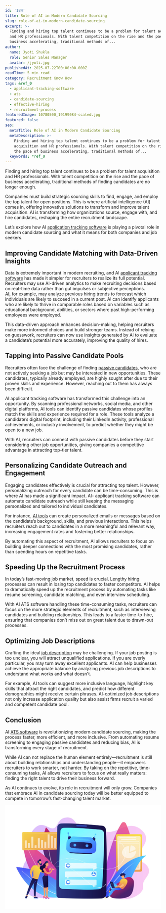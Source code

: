 ```yaml
---
id: '184'
title: Role of AI in Modern Candidate Sourcing
slug: role-of-ai-in-modern-candidate-sourcing
excerpt: >-
  Finding and hiring top talent continues to be a problem for talent acquisition
  and HR professionals. With talent competition on the rise and the pace of
  business accelerating, traditional methods of...
author:
  name: Jyoti Shukla
  role: Senior Sales Manager
  avatar: /jyoti.jpg
publishedAt: 2025-07-22T00:00:00.000Z
readTime: 5 min read
category: Recruitment Know How
tags: &ref_0
  - applicant-tracking-software
  - ats
  - candidate-sourcing
  - effective-hiring
  - recruitment-process
featuredImage: 10780500_19199084-scaled.jpg
featured: false
seo:
  metaTitle: Role of AI in Modern Candidate Sourcing
  metaDescription: >-
    Finding and hiring top talent continues to be a problem for talent
    acquisition and HR professionals. With talent competition on the rise and
    the pace of business accelerating, traditional methods of...
  keywords: *ref_0
---
```


Finding and hiring top talent continues to be a problem for talent acquisition and HR professionals. With talent competition on the rise and the pace of business accelerating, traditional methods of finding candidates are no longer enough.

Companies must build strategic sourcing skills to find, engage, and employ the top talent for open positions. This is where artificial intelligence (AI) comes in, offering innovative solutions to transform and improve talent acquisition. AI is transforming how organizations source, engage with, and hire candidates, reshaping the entire recruitment landscape.

Let’s explore how AI [application tracking software](https://www.thetalentpool.ai/applicant-tracking-software) is playing a pivotal role in modern candidate sourcing and what it means for both companies and job seekers.

## **Improving Candidate Matching with Data-Driven Insights**

Data is extremely important in modern recruiting, and AI [applicant tracking software](https://www.thetalentpool.ai/blogs/impact-of-applicant-tracking-software-on-recruitment-efficiency) has made it simpler for recruiters to realize its full potential. Recruiters may use AI-driven analytics to make recruiting decisions based on real-time data rather than gut impulses or subjective perceptions.  
AI, for example, may analyze previous hiring trends to forecast which individuals are likely to succeed in a current post. AI can identify applicants who are likely to thrive in comparable roles based on variables such as educational background, abilities, or sectors where past high-performing employees were employed.

This data-driven approach enhances decision-making, helping recruiters make more informed choices and build stronger teams. Instead of relying on guesswork, recruiters can now use insights generated by AI to evaluate a candidate’s potential more accurately, improving the quality of hires.

## **Tapping into Passive Candidate Pools**

Recruiters often face the challenge of finding [passive candidates](https://www.thetalentpool.ai/blogs/sourcing-passive-candidates-techniques-that-work), who are not actively seeking a job but may be interested in new opportunities. These candidates, typically already employed, are highly sought after due to their proven skills and experience. However, reaching out to them has always been difficult.

AI applicant tracking software has transformed this challenge into an opportunity. By scanning professional networks, social media, and other digital platforms, AI tools can identify passive candidates whose profiles match the skills and experience required for a role. These tools analyze a candidate’s digital footprint, including their LinkedIn activity, professional achievements, or industry involvement, to predict whether they might be open to a new job.

With AI, recruiters can connect with passive candidates before they start considering other job opportunities, giving companies a competitive advantage in attracting top-tier talent.

## **Personalizing Candidate Outreach and Engagement**

Engaging candidates effectively is crucial for attracting top talent. However, personalizing outreach for every candidate can be time-consuming. This is where AI has made a significant impact. AI- applicant tracking software can automate candidate outreach while still keeping the messaging personalized and tailored to individual candidates.

For instance, [AI tools](https://www.thetalentpool.ai/blogs/the-impact-of-ai-tools-on-reducing-recruitment-bias) can create personalized emails or messages based on the candidate’s background, skills, and previous interactions. This helps recruiters reach out to candidates in a more meaningful and relevant way, increasing engagement rates and fostering better relationships.

By automating this aspect of recruitment, AI allows recruiters to focus on building deeper connections with the most promising candidates, rather than spending hours on repetitive tasks.

## **Speeding Up the Recruitment Process**

In today’s fast-moving job market, speed is crucial. Lengthy hiring processes can result in losing top candidates to faster competitors. AI helps to dramatically speed up the recruitment process by automating tasks like resume screening, candidate matching, and even interview scheduling.

With AI ATS software handling these time-consuming tasks, recruiters can focus on the more strategic elements of recruitment, such as interviewing candidates and building relationships. This leads to a faster time-to-hire, ensuring that companies don’t miss out on great talent due to drawn-out processes.

## **Optimizing Job Descriptions**

Crafting the ideal [job description](https://www.thetalentpool.ai/blogs/why-job-description-important-in-recruitment-these-days) may be challenging. If your job posting is too unclear, you will attract unqualified applications. If you are overly particular, you may turn away excellent applicants. AI can help businesses achieve the appropriate balance by analyzing previous job descriptions to understand what works and what doesn't.

For example, AI tools can suggest more inclusive language, highlight key skills that attract the right candidates, and predict how different demographics might receive certain phrases. AI-optimized job descriptions not only increase application quality but also assist firms recruit a varied and competent candidate pool.

## **Conclusion**

AI [ATS software](https://www.thetalentpool.ai/blogs/is-ats-software-the-key-to-efficient-recruitment) is revolutionizing modern candidate sourcing, making the process faster, more efficient, and more inclusive. From automating resume screening to engaging passive candidates and reducing bias, AI is transforming every stage of recruitment.

While AI can not replace the human element entirely—recruitment is still about building relationships and understanding people—it empowers recruiters to work smarter, not harder. By taking on the repetitive, time-consuming tasks, AI allows recruiters to focus on what really matters: finding the right talent to drive their business forward.

As AI continues to evolve, its role in recruitment will only grow. Companies that embrace AI in candidate sourcing today will be better equipped to compete in tomorrow’s fast-changing talent market.

![](images/10780500_19199084-1024x683.jpg)
